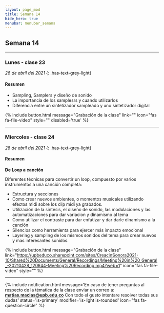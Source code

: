 ```yaml
---
layout: page_mod
title: Semana 14
hide_hero: true
menubar: menubar_semana
---
```


## Semana 14

---

### Lunes - clase 23

<!-- ignore-prettier-start -->

_26 de abril del 2021_
{: .has-text-grey-light}

<!-- ignore-prettier-end -->

#### Resumen

- Sampling, Samplers y diseño de sonido
- La importancia de los samplesrs y cuando utilizarlos
- Diferencia entre un sintetizador sampleado y uno sintetizador digital

{% include button.html
message="Grabación de la clase"
link=""
icon="fas fa-file-video"
style=""
disabled='true'
%}

---

### Miercoles - clase 24

<!-- ignore-prettier-start -->

_28 de abril del 2021_
{: .has-text-grey-light}

<!-- ignore-prettier-end -->

#### Resumen

**De Loop a canción**

Diferentes técnicas para convertir un loop, compuesto por varios instrumentos a una canción completa:

- Estructura y secciones
- Como crear nuevos ambientes, o momentos musicales utilizando efectos midi sobre los clip midi ya grabados.
- Utilización de la síntesis, el diseño de sonido, las modulaciones y las automatizaciones para dar variacion y dinamismo al tema
- Como utilizar el contraste para dar enfatizar y dar darle dinamismo a la canción
- Silencios como herramienta para ejercer más impacto emocional
- Layering y sampling de los mismos sonidos del tema para crear nuevos y mas interesantes sonidos

{% include button.html
message="Grabación de la clase"
link="https://upbeduco.sharepoint.com/sites/CreacinSonora2021-10/Shared%20Documents/General/Recordings/Meeting%20in%20_General_-20210428_120944-Meeting%20Recording.mp4?web=1"
icon="fas fa-file-video"
style=""
%}

---

{% include notification.html
message='En caso de tener preguntas al respecto de la tématica de la clase enviar un correo a: **matias.macias@upb.edu.co**
Con todo el gusto intentare resolver todas sus dudas'
status='is-primary'
modifier='is-light is-rounded'
icon="fas fa-question-circle"
%}

